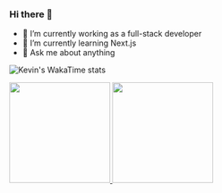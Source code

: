 ### Hi there 👋

<!--
Here are some ideas to get you started:

- 🔭 I’m currently working on ...
- 🌱 I’m currently learning ...
- 👯 I’m looking to collaborate on ...
- 🤔 I’m looking for help with ...
- 💬 Ask me about ...
- 📫 How to reach me: ...
- 😄 Pronouns: ...
- ⚡ Fun fact: ...
-->

- 🔭 I’m currently working as a full-stack developer
- 🌱 I’m currently learning Next.js
- 💬 Ask me about anything

![Kevin's WakaTime stats](https://github-readme-stats.vercel.app/api/wakatime?username=kvnalcantara&layout=compact&theme=dracula)

<a href="https://github.com/kvn-alcantara">
  <img height="180em" src="https://github-readme-stats.vercel.app/api/top-langs/?username=kvn-alcantara&layout=compact&langs_count=6&theme=dracula" />
  <img height="180em" src="https://github-readme-stats.vercel.app/api?username=kvn-alcantara&show_icons=true&theme=dracula" />
</a>
